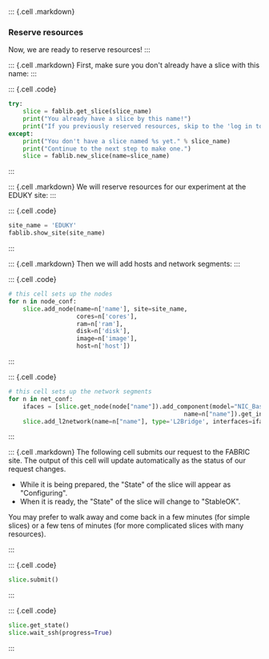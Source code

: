 
::: {.cell .markdown}
### Reserve resources

Now, we are ready to reserve resources!
:::

::: {.cell .markdown}
First, make sure you don't already have a slice with this name:
:::

::: {.cell .code}
```python
try:
    slice = fablib.get_slice(slice_name)
    print("You already have a slice by this name!")
    print("If you previously reserved resources, skip to the 'log in to resources' section.")
except:
    print("You don't have a slice named %s yet." % slice_name)
    print("Continue to the next step to make one.")
    slice = fablib.new_slice(name=slice_name)
```
:::


::: {.cell .markdown}
We will reserve resources for our experiment at the EDUKY site:
:::


::: {.cell .code}
```python
site_name = 'EDUKY'
fablib.show_site(site_name)
```
:::

::: {.cell .markdown}
Then we will add hosts and network segments:
:::

::: {.cell .code}
```python
# this cell sets up the nodes
for n in node_conf:
    slice.add_node(name=n['name'], site=site_name, 
                   cores=n['cores'], 
                   ram=n['ram'], 
                   disk=n['disk'], 
                   image=n['image'],
                   host=n['host'])
```
:::

::: {.cell .code}
```python
# this cell sets up the network segments
for n in net_conf:
    ifaces = [slice.get_node(node["name"]).add_component(model="NIC_Basic", 
                                                 name=n["name"]).get_interfaces()[0] for node in n['nodes'] ]
    slice.add_l2network(name=n["name"], type='L2Bridge', interfaces=ifaces)
```
:::


::: {.cell .markdown}
The following cell submits our request to the FABRIC site. The output of this cell will update automatically as the status of our request changes. 

* While it is being prepared, the "State" of the slice will appear as "Configuring". 
* When it is ready, the "State" of the slice will change to "StableOK".

You may prefer to walk away and come back in a few minutes (for simple slices) or a few tens of minutes (for more complicated slices with many resources).

:::


::: {.cell .code}
```python
slice.submit()
```
:::


::: {.cell .code}
```python
slice.get_state()
slice.wait_ssh(progress=True)
```
:::
